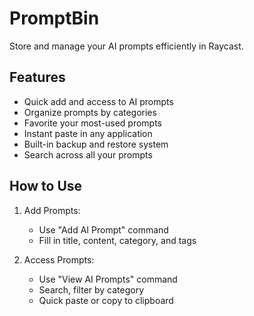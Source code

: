 # PromptBin

Store and manage your AI prompts efficiently in Raycast.

## Features

- Quick add and access to AI prompts
- Organize prompts by categories
- Favorite your most-used prompts
- Instant paste in any application
- Built-in backup and restore system
- Search across all your prompts

## How to Use

1. Add Prompts:
   - Use "Add AI Prompt" command
   - Fill in title, content, category, and tags

2. Access Prompts:
   - Use "View AI Prompts" command
   - Search, filter by category
   - Quick paste or copy to clipboard
